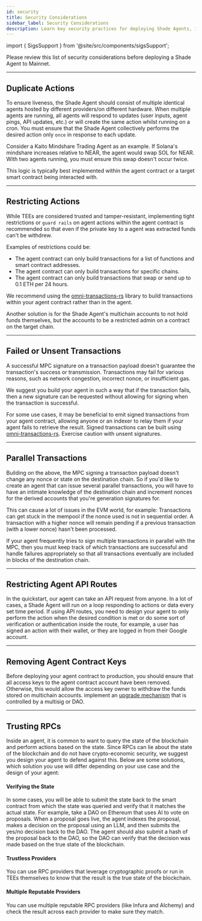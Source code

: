 ```yaml
---
id: security
title: Security Considerations
sidebar_label: Security Considerations
description: Learn key security practices for deploying Shade Agents, including action restrictions, transaction safety, and RPC verification.
---
```


import { SigsSupport } from '@site/src/components/sigsSupport';

Please review this list of security considerations before deploying a Shade Agent to Mainnet.

---

## Duplicate Actions

To ensure liveness, the Shade Agent should consist of multiple identical agents hosted by different providers/on different hardware. When multiple agents are running, all agents will respond to updates (user inputs, agent pings, API updates, etc.) or will create the same action whilst running on a cron. You must ensure that the Shade Agent collectively performs the desired action only `once` in response to each update.

Consider a Kaito Mindshare Trading Agent as an example. If Solana's mindshare increases relative to NEAR, the agent would swap SOL for NEAR. With two agents running, you must ensure this swap doesn't occur twice.

This logic is typically best implemented within the agent contract or a target smart contract being interacted with.

---

## Restricting Actions

While TEEs are considered trusted and tamper-resistant, implementing tight restrictions or `guard rails` on agent actions within the agent contract is recommended so that even if the private key to a agent was extracted funds can't be withdrew.

Examples of restrictions could be:
- The agent contract can only build transactions for a list of functions and smart contract addresses.
- The agent contract can only build transactions for specific chains.
- The agent contract can only build transactions that swap or send up to 0.1 ETH per 24 hours.

We recommend using the [omni-transactions-rs](https://github.com/near/omni-transaction-rs) library to build transactions within your agent contract rather than in the agent.

Another solution is for the Shade Agent's multichain accounts to not hold funds themselves, but the accounts to be a restricted admin on a contract on the target chain.

---

## Failed or Unsent Transactions

A successful MPC signature on a transaction payload doesn't guarantee the transaction's success or transmission. Transactions may fail for various reasons, such as network congestion, incorrect nonce, or insufficient gas.

We suggest you build your agent in such a way that if the transaction fails, then a new signature can be requested without allowing for signing when the transaction is successful. 

For some use cases, it may be beneficial to emit signed transactions from your agent contract, allowing anyone or an indexer to relay them if your agent fails to retrieve the result. Signed transactions can be built using [omni-transactions-rs](https://github.com/near/omni-transaction-rs). Exercise caution with unsent signatures.

---

## Parallel Transactions

Building on the above, the MPC signing a transaction payload doesn't change any nonce or state on the destination chain. So if you'd like to create an agent that can issue several parallel transactions, you will have to have an intimate knowledge of the destination chain and increment nonces for the derived accounts that you're generation signatures for.

This can cause a lot of issues in the EVM world, for example: Transactions can get stuck in the mempool if the nonce used is not in sequential order. A transaction with a higher nonce will remain pending if a previous transaction (with a lower nonce) hasn't been processed.

If your agent frequently tries to sign multiple transactions in parallel with the MPC, then you must keep track of which transactions are successful and handle failures appropriately so that all transactions eventually are included in blocks of the destination chain.

---

## Restricting Agent API Routes

In the quickstart, our agent can take an API request from anyone. In a lot of cases, a Shade Agent will run on a loop responding to actions or data every set time period. If using API routes, you need to design your agent to only perform the action when the desired condition is met or do some sort of verification or authentication inside the route, for example, a user has signed an action with their wallet, or they are logged in from their Google account.

---

## Removing Agent Contract Keys

Before deploying your agent contract to production, you should ensure that all access keys to the agent contract account have been removed. Otherwise, this would allow the access key owner to withdraw the funds stored on multichain accounts. implement an [upgrade mechanism](../../tutorials/examples/update.md) that is controlled by a multisig or DAO.

---

## Trusting RPCs

Inside an agent, it is common to want to query the state of the blockchain and perform actions based on the state. Since RPCs can lie about the state of the blockchain and do not have crypto-economic security, we suggest you design your agent to defend against this. Below are some solutions, which solution you use will differ depending on your use case and the design of your agent:

#### Verifying the State 

In some cases, you will be able to submit the state back to the smart contract from which the state was queried and verify that it matches the actual state. For example, take a DAO on Ethereum that uses AI to vote on proposals. When a proposal goes live, the agent indexes the proposal, makes a decision on the proposal using an LLM, and then submits the yes/no decision back to the DAO. The agent should also submit a hash of the proposal back to the DAO, so the DAO can verify that the decision was made based on the true state of the blockchain.

#### Trustless Providers 

You can use RPC providers that leverage cryptographic proofs or run in TEEs themselves to know that the result is the true state of the blockchain.

#### Multiple Reputable Providers 

You can use multiple reputable RPC providers (like Infura and Alchemy) and check the result across each provider to make sure they match.
 

<SigsSupport />